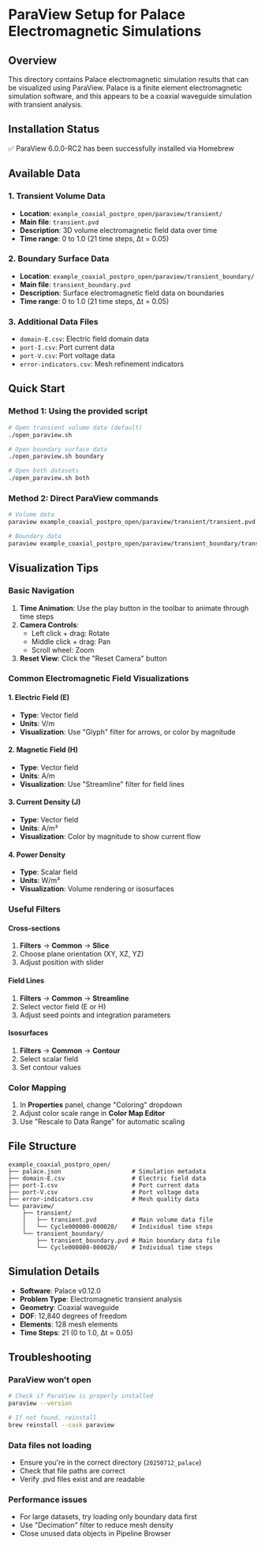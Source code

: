 # ParaView Setup for Palace Electromagnetic Simulations

## Overview
This directory contains Palace electromagnetic simulation results that can be visualized using ParaView. Palace is a finite element electromagnetic simulation software, and this appears to be a coaxial waveguide simulation with transient analysis.

## Installation Status
✅ ParaView 6.0.0-RC2 has been successfully installed via Homebrew

## Available Data

### 1. Transient Volume Data
- **Location**: `example_coaxial_postpro_open/paraview/transient/`
- **Main file**: `transient.pvd`
- **Description**: 3D volume electromagnetic field data over time
- **Time range**: 0 to 1.0 (21 time steps, Δt = 0.05)

### 2. Boundary Surface Data
- **Location**: `example_coaxial_postpro_open/paraview/transient_boundary/`
- **Main file**: `transient_boundary.pvd`
- **Description**: Surface electromagnetic field data on boundaries
- **Time range**: 0 to 1.0 (21 time steps, Δt = 0.05)

### 3. Additional Data Files
- `domain-E.csv`: Electric field domain data
- `port-I.csv`: Port current data
- `port-V.csv`: Port voltage data
- `error-indicators.csv`: Mesh refinement indicators

## Quick Start

### Method 1: Using the provided script
```bash
# Open transient volume data (default)
./open_paraview.sh

# Open boundary surface data
./open_paraview.sh boundary

# Open both datasets
./open_paraview.sh both
```

### Method 2: Direct ParaView commands
```bash
# Volume data
paraview example_coaxial_postpro_open/paraview/transient/transient.pvd

# Boundary data
paraview example_coaxial_postpro_open/paraview/transient_boundary/transient_boundary.pvd
```

## Visualization Tips

### Basic Navigation
1. **Time Animation**: Use the play button in the toolbar to animate through time steps
2. **Camera Controls**: 
   - Left click + drag: Rotate
   - Middle click + drag: Pan
   - Scroll wheel: Zoom
3. **Reset View**: Click the "Reset Camera" button

### Common Electromagnetic Field Visualizations

#### 1. Electric Field (E)
- **Type**: Vector field
- **Units**: V/m
- **Visualization**: Use "Glyph" filter for arrows, or color by magnitude

#### 2. Magnetic Field (H)
- **Type**: Vector field  
- **Units**: A/m
- **Visualization**: Use "Streamline" filter for field lines

#### 3. Current Density (J)
- **Type**: Vector field
- **Units**: A/m²
- **Visualization**: Color by magnitude to show current flow

#### 4. Power Density
- **Type**: Scalar field
- **Units**: W/m³
- **Visualization**: Volume rendering or isosurfaces

### Useful Filters

#### Cross-sections
1. **Filters** → **Common** → **Slice**
2. Choose plane orientation (XY, XZ, YZ)
3. Adjust position with slider

#### Field Lines
1. **Filters** → **Common** → **Streamline**
2. Select vector field (E or H)
3. Adjust seed points and integration parameters

#### Isosurfaces
1. **Filters** → **Common** → **Contour**
2. Select scalar field
3. Set contour values

### Color Mapping
1. In **Properties** panel, change "Coloring" dropdown
2. Adjust color scale range in **Color Map Editor**
3. Use "Rescale to Data Range" for automatic scaling

## File Structure
```
example_coaxial_postpro_open/
├── palace.json                    # Simulation metadata
├── domain-E.csv                   # Electric field data
├── port-I.csv                     # Port current data  
├── port-V.csv                     # Port voltage data
├── error-indicators.csv           # Mesh quality data
└── paraview/
    ├── transient/
    │   ├── transient.pvd          # Main volume data file
    │   └── Cycle000000-000020/    # Individual time steps
    └── transient_boundary/
        ├── transient_boundary.pvd # Main boundary data file
        └── Cycle000000-000020/    # Individual time steps
```

## Simulation Details
- **Software**: Palace v0.12.0
- **Problem Type**: Electromagnetic transient analysis
- **Geometry**: Coaxial waveguide
- **DOF**: 12,840 degrees of freedom
- **Elements**: 128 mesh elements
- **Time Steps**: 21 (0 to 1.0, Δt = 0.05)

## Troubleshooting

### ParaView won't open
```bash
# Check if ParaView is properly installed
paraview --version

# If not found, reinstall
brew reinstall --cask paraview
```

### Data files not loading
- Ensure you're in the correct directory (`20250712_palace`)
- Check that file paths are correct
- Verify .pvd files exist and are readable

### Performance issues
- For large datasets, try loading only boundary data first
- Use "Decimation" filter to reduce mesh density
- Close unused data objects in Pipeline Browser

